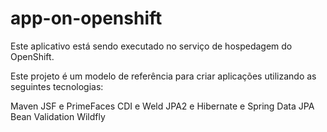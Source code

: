# app-on-openshift

Este aplicativo está sendo executado no serviço de hospedagem do OpenShift.

Este projeto é um modelo de referência para criar aplicações utilizando as seguintes 
tecnologias:

Maven
JSF e PrimeFaces
CDI e Weld
JPA2 e Hibernate e Spring Data JPA
Bean Validation 
Wildfly
